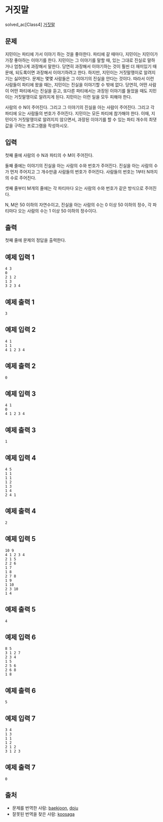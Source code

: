 # 거짓말

solved_ac[Class4] [거짓말](https://www.acmicpc.net/problem/1043)

## 문제

지민이는 파티에 가서 이야기 하는 것을 좋아한다. 파티에 갈 때마다, 지민이는 지민이가 가장 좋아하는 이야기를 한다. 지민이는 그 이야기를 말할 때, 있는 그대로 진실로 말하거나 엄청나게 과장해서 말한다. 당연히 과장해서 이야기하는 것이 훨씬 더 재미있기 때문에, 되도록이면 과장해서 이야기하려고 한다. 하지만, 지민이는 거짓말쟁이로 알려지기는 싫어한다. 문제는 몇몇 사람들은 그 이야기의 진실을 안다는 것이다. 따라서 이런 사람들이 파티에 왔을 때는, 지민이는 진실을 이야기할 수 밖에 없다. 당연히, 어떤 사람이 어떤 파티에서는 진실을 듣고, 또다른 파티에서는 과장된 이야기를 들었을 때도 지민이는 거짓말쟁이로 알려지게 된다. 지민이는 이런 일을 모두 피해야 한다.

사람의 수 N이 주어진다. 그리고 그 이야기의 진실을 아는 사람이 주어진다. 그리고 각 파티에 오는 사람들의 번호가 주어진다. 지민이는 모든 파티에 참가해야 한다. 이때, 지민이가 거짓말쟁이로 알려지지 않으면서, 과장된 이야기를 할 수 있는 파티 개수의 최댓값을 구하는 프로그램을 작성하시오.

## 입력

첫째 줄에 사람의 수 N과 파티의 수 M이 주어진다.

둘째 줄에는 이야기의 진실을 아는 사람의 수와 번호가 주어진다. 진실을 아는 사람의 수가 먼저 주어지고 그 개수만큼 사람들의 번호가 주어진다. 사람들의 번호는 1부터 N까지의 수로 주어진다.

셋째 줄부터 M개의 줄에는 각 파티마다 오는 사람의 수와 번호가 같은 방식으로 주어진다.

N, M은 50 이하의 자연수이고, 진실을 아는 사람의 수는 0 이상 50 이하의 정수, 각 파티마다 오는 사람의 수는 1 이상 50 이하의 정수이다.

## 출력

첫째 줄에 문제의 정답을 출력한다.

## 예제 입력 1 

```
4 3
0
2 1 2
1 3
3 2 3 4
```

## 예제 출력 1 

```
3
```

## 예제 입력 2 

```
4 1
1 1
4 1 2 3 4
```

## 예제 출력 2 

```
0
```

## 예제 입력 3 

```
4 1
0
4 1 2 3 4
```

## 예제 출력 3 

```
1
```

## 예제 입력 4 

```
4 5
1 1
1 1
1 2
1 3
1 4
2 4 1
```

## 예제 출력 4 

```
2
```

## 예제 입력 5 

```
10 9
4 1 2 3 4
2 1 5
2 2 6
1 7
1 8
2 7 8
1 9
1 10
2 3 10
1 4
```

## 예제 출력 5 

```
4
```

## 예제 입력 6 

```
8 5
3 1 2 7
2 3 4
1 5
2 5 6
2 6 8
1 8
```

## 예제 출력 6 

```
5
```

## 예제 입력 7 

```
3 4
1 3
1 1
1 2
2 1 2
3 1 2 3
```

## 예제 출력 7 

```
0
```

## 출처

- 문제를 번역한 사람: [baekjoon](https://www.acmicpc.net/user/baekjoon), [doju](https://www.acmicpc.net/user/doju)
- 잘못된 번역을 찾은 사람: [koosaga](https://www.acmicpc.net/user/koosaga)